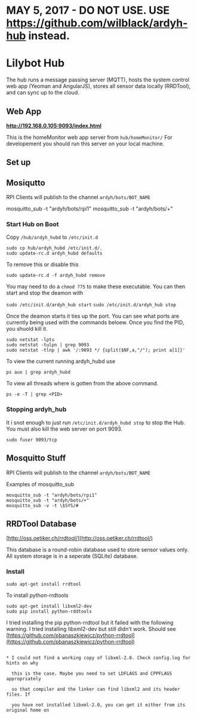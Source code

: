 
# MAY 5, 2017 - DO NOT USE. USE  https://github.com/wilblack/ardyh-hub instead.

# Lilybot Hub

The hub runs a message passing server (MQTT), hosts the system control web app (Yeoman and AngularJS), stores all sensor data locally (RRDTool), and can sync up to the cloud.



## Web App

**http://192.168.0.105:9093/index.html**

This is the homeMonitor web app server from `hub/homeMonitor/`
For developement you should run this server on your local machine. 


## Set up

## Mosiqutto
RPI Clients will publish to the channel `ardyh/bots/BOT_NAME`

mosquitto_sub -t "ardyh/bots/rpi1"
mosquitto_sub -t "ardyh/bots/+"



### Start Hub on Boot

Copy `/hub/ardyh_hubd` to `/etc/init.d`


    sudo cp hub/ardyh_hubd /etc/init.d/.
    sudo update-rc.d ardyh_hubd defaults


To remove this or disable this

    sudo update-rc.d -f ardyh_hubd remove


You may need to do a `chmod 775` to make these executable. You can then start and stop the deamon with 

`sudo /etc/init.d/ardyh_hub start`
`sudo /etc/init.d/ardyh_hub stop`


Once the deamon starts it ties up the port. You can see what ports are currently being used with the commands beloew. Once you find the PID, you shuold kill it. 

```
sudo netstat -lptu
sudo netstat -tulpn | grep 9093 
sudo netstat -tlnp | awk '/:9093 */ {split($NF,a,"/"); print a[1]}'
```


To view the current running ardyh_hubd use 
```
ps aux | grep ardyh_hubd
```

To view all threads where <PID> is gotten from the above command.
```
ps -e -T | grep <PID>
```

### Stopping ardyh_hub
It i snot enough to just run `/etc/init.d/ardyh_hubd stop` to stop the Hub. You must also kill the web server on port 9093.

```
sudo fuser 9093/tcp
```



## Mosquitto Stuff
RPI Clients will publish to the channel `ardyh/bots/BOT_NAME`

Examples of mosquitto_sub

    mosquitto_sub -t "ardyh/bots/rpi1"
    mosquitto_sub -t "ardyh/bots/+"
    mosquitto_sub -v -t \$SYS/#

## RRDTool Database

[http://oss.oetiker.ch/rrdtool/](http://oss.oetiker.ch/rrdtool/)

This database is a round-robin database used to store sensor values only. All system storage is in a seperate (SQLite) database.

### Install
    sudo apt-get install rrdtool


To install python-rrdtools

    sudo apt-get install libxml2-dev
    sudo pip install python-rddtools


I tried installing the pip python-rrdtool but it failed with the following warning. I tried installing libxml2-dev
but still didn't work. Should see [https://github.com/pbanaszkiewicz/python-rrdtool](https://github.com/pbanaszkiewicz/python-rrdtool)
```

* I could not find a working copy of libxml-2.0. Check config.log for hints on why

  this is the case. Maybe you need to set LDFLAGS and CPPFLAGS appropriately

  so that compiler and the linker can find libxml2 and its header files. If

  you have not installed libxml-2.0, you can get it either from its original home on
```

